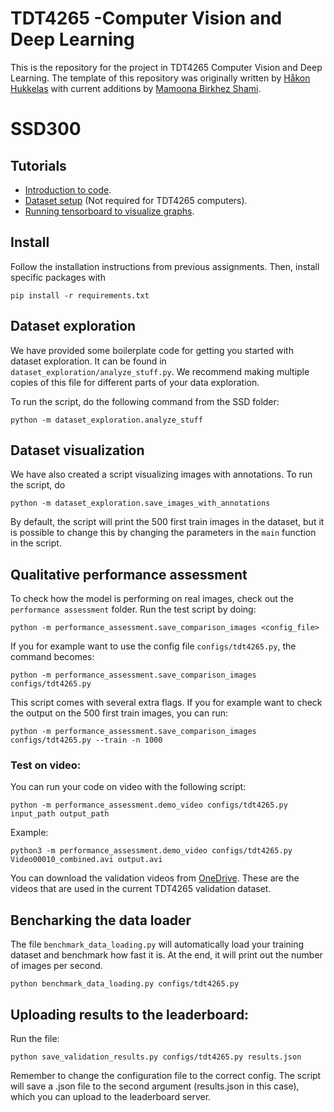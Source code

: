 # TDT4265 -Computer Vision and Deep Learning

This is the repository for the project in TDT4265 Computer Vision and Deep Learning. The template of this repository was originally written by [Håkon Hukkelas](https://www.ntnu.edu/employees/hakon.hukkelas) with current additions by [Mamoona Birkhez Shami](https://www.ntnu.edu/employees/mamoona.b.shami).

# SSD300


## Tutorials
- [Introduction to code](notebooks/code_introduction.ipynb).
- [Dataset setup](tutorials/dataset_setup.md) (Not required for TDT4265 computers).
- [Running tensorboard to visualize graphs](tutorials/tensorboard.md).


## Install
Follow the installation instructions from previous assignments.
Then, install specific packages with

```
pip install -r requirements.txt
```


## Dataset exploration 
We have provided some boilerplate code for getting you started with dataset exploration. It can be found in `dataset_exploration/analyze_stuff.py`. We recommend making multiple copies of this file for different parts of your data exploration.

To run the script, do the following command from the SSD folder:

```
python -m dataset_exploration.analyze_stuff
```

## Dataset visualization

We have also created a script visualizing images with annotations. To run the script, do 

```
python -m dataset_exploration.save_images_with_annotations
```

By default, the script will print the 500 first train images in the dataset, but it is possible to change this by changing the parameters in the `main` function in the script.

## Qualitative performance assessment

To check how the model is performing on real images, check out the `performance assessment` folder. Run the test script by doing:

```
python -m performance_assessment.save_comparison_images <config_file>
```

If you for example want to use the config file `configs/tdt4265.py`, the command becomes:

```
python -m performance_assessment.save_comparison_images configs/tdt4265.py
```

This script comes with several extra flags. If you for example want to check the output on the 500 first train images, you can run:

```
python -m performance_assessment.save_comparison_images configs/tdt4265.py --train -n 1000
```

### Test on video:
You can run your code on video with the following script:
```
python -m performance_assessment.demo_video configs/tdt4265.py input_path output_path
```
Example:
```
python3 -m performance_assessment.demo_video configs/tdt4265.py Video00010_combined.avi output.avi
```
You can download the validation videos from [OneDrive](https://studntnu-my.sharepoint.com/:f:/g/personal/haakohu_ntnu_no/EhTbLF7OIrZHuUAc2FWAxYoBpFJxfuMoLVxyo519fcSTlw?e=ujXUU7).
These are the videos that are used in the current TDT4265 validation dataset.



## Bencharking the data loader
The file `benchmark_data_loading.py` will automatically load your training dataset and benchmark how fast it is.
At the end, it will print out the number of images per second.

```
python benchmark_data_loading.py configs/tdt4265.py
```

## Uploading results to the leaderboard:
Run the file:
```
python save_validation_results.py configs/tdt4265.py results.json
```
Remember to change the configuration file to the correct config.
The script will save a .json file to the second argument (results.json in this case), which you can upload to the leaderboard server.
